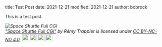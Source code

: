 title: Test Post
date: 2021-12-21
modified: 2021-12-21
author: bobrock

This is a test post.

<p style="font-size: 0.9rem;font-style: italic;"><img style="display: block;" src="https://mir-s3-cdn-cf.behance.net/project_modules/1400/48c49179955981.5cd2f702ac33f.png" alt="Space Shuttle Full CGI"><a href="https://www.behance.net/gallery/79955981/Space-Shuttle-Full-CGI">"Space Shuttle Full CGI"</a><span> by <span>Rémy Trappier</span></span> is licensed under <a href="https://creativecommons.org/licenses/by-nc-nd/4.0/?ref=openverse&atype=html" style="margin-right: 5px;">CC BY-NC-ND 4.0</a><a href="https://creativecommons.org/licenses/by-nc-nd/4.0/?ref=openverse&atype=html" target="_blank" rel="noopener noreferrer" style="display: inline-block;white-space: none;margin-top: 2px;margin-left: 3px;height: 22px !important;"><img style="height: inherit;margin-right: 3px;display: inline-block;" src="https://search.creativecommons.org/static/img/cc_icon.svg?image_id=178d8552-2f0a-4067-9ae7-409e0fcf57de" /><img style="height: inherit;margin-right: 3px;display: inline-block;" src="https://search.creativecommons.org/static/img/cc-by_icon.svg" /><img style="height: inherit;margin-right: 3px;display: inline-block;" src="https://search.creativecommons.org/static/img/cc-nc_icon.svg" /><img style="height: inherit;margin-right: 3px;display: inline-block;" src="https://search.creativecommons.org/static/img/cc-nd_icon.svg" /></a></p>